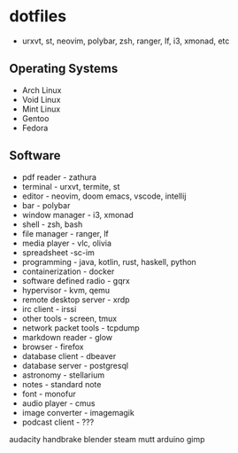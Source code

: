 # dotfiles

- urxvt, st, neovim, polybar, zsh, ranger, lf, i3, xmonad, etc

## Operating Systems 
- Arch Linux
- Void Linux
- Mint Linux
- Gentoo
- Fedora

## Software
- pdf reader - zathura
- terminal - urxvt, termite, st
- editor - neovim, doom emacs, vscode, intellij
- bar - polybar
- window manager - i3, xmonad
- shell - zsh, bash
- file manager - ranger, lf
- media player - vlc, olivia
- spreadsheet -sc-im
- programming - java, kotlin, rust, haskell, python
- containerization - docker
- software defined radio - gqrx
- hypervisor - kvm, qemu
- remote desktop server - xrdp
- irc client - irssi
- other tools - screen, tmux
- network packet tools - tcpdump
- markdown reader - glow
- browser - firefox
- database client - dbeaver
- database server - postgresql
- astronomy - stellarium
- notes - standard note
- font - monofur
- audio player - cmus
- image converter - imagemagik
- podcast client - ???


audacity
handbrake
blender
steam
mutt
arduino
gimp
